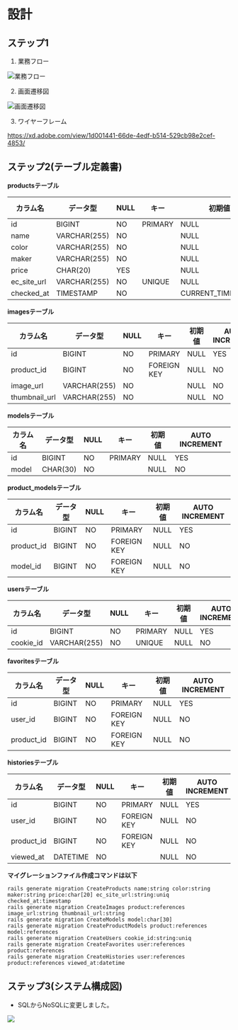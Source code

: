 # 設計

## ステップ1

1. 業務フロー

![業務フロー](業務フロー.png)

2. 画面遷移図

![画面遷移図](画面遷移図.png)

3. ワイヤーフレーム

https://xd.adobe.com/view/1d001441-66de-4edf-b514-529cb98e2cef-4853/

## ステップ2(テーブル定義書)

**productsテーブル**

|カラム名|データ型|NULL|キー|初期値|AUTO INCREMENT|
|-------|--------|----|---|-----|--------------|
|id|BIGINT|NO|PRIMARY|NULL|YES|
|name|VARCHAR(255)|NO||NULL|NO|
|color|VARCHAR(255)|NO||NULL|NO|
|maker|VARCHAR(255)|NO||NULL|NO|
|price|CHAR(20)|YES||NULL|NO|
|ec_site_url|VARCHAR(255)|NO|UNIQUE|NULL|NO|
|checked_at|TIMESTAMP|NO||CURRENT_TIMESTAMP|NO|

**imagesテーブル**

|カラム名|データ型|NULL|キー|初期値|AUTO INCREMENT|
|-------|--------|----|---|-----|--------------|
|id|BIGINT|NO|PRIMARY|NULL|YES|
|product_id|BIGINT|NO|FOREIGN KEY|NULL|NO|
|image_url|VARCHAR(255)|NO||NULL|NO|
|thumbnail_url|VARCHAR(255)|NO||NULL|NO|

**modelsテーブル**

|カラム名|データ型|NULL|キー|初期値|AUTO INCREMENT|
|-------|--------|----|---|-----|--------------|
|id|BIGINT|NO|PRIMARY|NULL|YES|
|model|CHAR(30)|NO||NULL|NO|

**product_modelsテーブル**

|カラム名|データ型|NULL|キー|初期値|AUTO INCREMENT|
|-------|--------|----|---|-----|--------------|
|id|BIGINT|NO|PRIMARY|NULL|YES|
|product_id|BIGINT|NO|FOREIGN KEY|NULL|NO|
|model_id|BIGINT|NO|FOREIGN KEY|NULL|NO|

**usersテーブル**

|カラム名|データ型|NULL|キー|初期値|AUTO INCREMENT|
|-------|--------|----|---|-----|--------------|
|id|BIGINT|NO|PRIMARY|NULL|YES|
|cookie_id|VARCHAR(255)|NO|UNIQUE|NULL|NO|

**favoritesテーブル**

|カラム名|データ型|NULL|キー|初期値|AUTO INCREMENT|
|-------|--------|----|---|-----|--------------|
|id|BIGINT|NO|PRIMARY|NULL|YES|
|user_id|BIGINT|NO|FOREIGN KEY|NULL|NO|
|product_id|BIGINT|NO|FOREIGN KEY|NULL|NO|

**historiesテーブル**

|カラム名|データ型|NULL|キー|初期値|AUTO INCREMENT|
|-------|--------|----|---|-----|--------------|
|id|BIGINT|NO|PRIMARY|NULL|YES|
|user_id|BIGINT|NO|FOREIGN KEY|NULL|NO|
|product_id|BIGINT|NO|FOREIGN KEY|NULL|NO|
|viewed_at|DATETIME|NO||NULL|NO|

**マイグレーションファイル作成コマンドは以下**

```
rails generate migration CreateProducts name:string color:string maker:string price:char[20] ec_site_url:string:uniq checked_at:timestamp
rails generate migration CreateImages product:references image_url:string thumbnail_url:string
rails generate migration CreateModels model:char[30]
rails generate migration CreateProductModels product:references model:references
rails generate migration CreateUsers cookie_id:string:uniq
rails generate migration CreateFavorites user:references product:references
rails generate migration CreateHistories user:references product:references viewed_at:datetime
```

## ステップ3(システム構成図)

- SQLからNoSQLに変更しました。

<img src="./TapFindCase.drawio.png">
